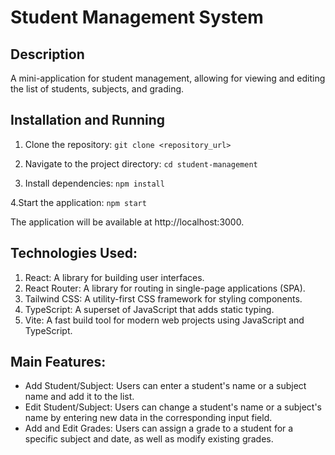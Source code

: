 # Student Management System

## Description
A mini-application for student management, allowing for viewing and editing the list of students, subjects, and grading.

## Installation and Running
1. Clone the repository:
   ```git clone <repository_url>```
2. Navigate to the project directory:
 ```cd student-management```

3. Install dependencies:
```npm install```

4.Start the application:
```npm start```

The application will be available at http://localhost:3000.

## Technologies Used:
1. React: A library for building user interfaces.
2. React Router: A library for routing in single-page applications (SPA).
3. Tailwind CSS: A utility-first CSS framework for styling components.
4. TypeScript: A superset of JavaScript that adds static typing.
5. Vite: A fast build tool for modern web projects using JavaScript and TypeScript.

## Main Features:
- Add Student/Subject: Users can enter a student's name or a subject name and add it to the list.
- Edit Student/Subject: Users can change a student's name or a subject's name by entering new data in the corresponding input field.
- Add and Edit Grades: Users can assign a grade to a student for a specific subject and date, as well as modify existing grades.
